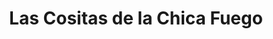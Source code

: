 ---
title: "Las Cositas de la Chica Fuego"
url: /quito/las-cositas-de-la-chica-fuego/
shop: Kleidung
---
